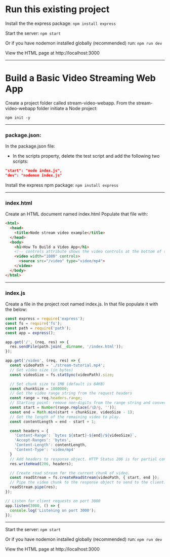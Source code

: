 # Run this existing project

Install the the express package:
`npm install express`

Start the server:
`npm start`

Or if you have nodemon installed globally (recommended) run:
`npm run dev`

View the HTML page at http://localhost:3000


---
# Build a Basic Video Streaming Web App
Create a project folder called stream-video-webapp.
From the stream-video-webapp folder initiate a Node project:

`npm init -y`

---

### package.json:
In the package.json file:
* In the scripts property, delete the test script and add the following two scripts:
``` json
"start": "node index.js",
"dev": "nodemon index.js"
```

Install the express npm package: `npm install express`

---

### index.html
Create an HTML document named index.html
Populate that file with:
``` html
<html>
  <head>
    <title>Node stream video example</title>
  </head>
  <body>
    <h1>How To Build a Video App</h1>
    <!-- controls attribute shows the video controls at the bottom of the video screen -->
    <video width="1080" controls> 
      <source src="/video" type="video/mp4">
    </video>
  </body>
</html>
```

---

### index.js
Create a file in the project root named index.js.
In that file populate it with the below:
``` js
const express = require('express');
const fs = require('fs');
const path = require('path');
const app = express();

app.get('/', (req, res) => {
  res.sendFile(path.join(__dirname, '/index.html'));
});

app.get('/video', (req, res) => {
  const videoPath = './stream-tutorial.mp4';
  // Get video size (in bytes)
  const videoSize = fs.statSync(videoPath).size;

  // Set chunk size to 1MB (default is 64KB)
  const chunkSize = 1000000;
  // Get the video range string from the request headers
  const range = req.headers.range;
  // Starting point: remove non-digits from the range string and convert it to a number.
  const start = Number(range.replace(/\D/g, ''));
  const end = Math.min(start + chunkSize, videoSize - 1);
  // Get the length of the remaining video to play. 
  const contentLength = end - start + 1;

  const headers = {
    'Content-Range': `bytes ${start}-${end}/${videoSize}`,
    'Accept-Ranges': 'bytes',
    'Content-Length': contentLength,
    'Content-Type': 'video/mp4'
  }
  // Add headers to response object. HTTP Status 206 is for partial content
  res.writeHead(206, headers);

  // Create read stream for the current chunk of video.
  const readStream = fs.createReadStream(videoPath, { start, end });
  // Pipe the video chunk to the response object to send to the client.
  readStream.pipe(res);
});

// Listen for client requests on port 3000
app.listen(3000, () => {
  console.log('Listening on port 3000');
});
```

---

Start the server:
`npm start`

Or if you have nodemon installed globally (recommended) run:
`npm run dev`

View the HTML page at http://localhost:3000